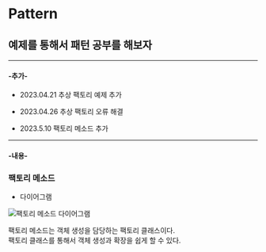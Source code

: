 # Pattern
## 예제를 통해서 패턴 공부를 해보자

----
#### -추가-
- 2023.04.21 추상 팩토리 예제 추가

- 2023.04.26 추상 팩토리 오류 해결

- 2023.5.10 팩토리 메소드 추가

---

#### -내용-

### 팩토리 메소드

- 다이어그램

![팩토리 메소드 다이어그램](https://github.com/gochan97/Pattern/assets/87771682/711aaf76-d28e-4115-9ba2-605412bdf3b1)

팩토리 메소드는 객체 생성을 담당하는 팩토리 클래스이다.<br>
팩토리 클래스를 통해서 객체 생성과 확장을 쉽게 할 수 있다.
